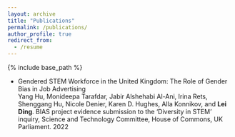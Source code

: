 ```yaml
---
layout: archive
title: "Publications"
permalink: /publications/
author_profile: true
redirect_from:
  - /resume
---
```


{% include base_path %}  

* Gendered STEM Workforce in the United Kingdom: The Role of Gender Bias in Job Advertising  
Yang Hu, Monideepa Tarafdar, Jabir Alshehabi Al-Ani, Irina Rets, Shenggang Hu, Nicole Denier, Karen D. Hughes, Alla Konnikov, and **Lei Ding**.
BIAS project evidence submission to the ‘Diversity in STEM’ inquiry, Science and Technology Committee, House of Commons, UK Parliament. 2022
